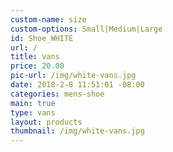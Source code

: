 ```yaml
---
custom-name: size
custom-options: Small|Medium|Large
id: Shoe_WHITE
url: /
title: vans
price: 20.00
pic-url: /img/white-vans.jpg
date: 2018-2-8 11:51:01 -08:00
categories: mens-shoe
main: true
type: vans
layout: products
thumbnail: /img/white-vans.jpg
---
```

